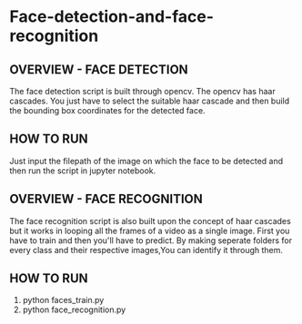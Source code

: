 # Face-detection-and-face-recognition

## OVERVIEW - FACE DETECTION
The face detection script is built through opencv. The opencv has haar cascades. You just have to select the suitable haar cascade and then build the bounding box coordinates for the detected face.

## HOW TO RUN

Just input the filepath of the image on which the face to be detected and then run the script in jupyter notebook.

## OVERVIEW - FACE RECOGNITION

The face recognition script is also built upon the concept of haar cascades but it works in looping all the frames of a video as a single image. First you have to train and then you'll have to predict. By making seperate folders for every class and their respective images,You can identify it through them. 

## HOW TO RUN
1. python faces_train.py
2. python face_recognition.py
